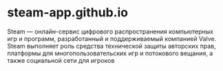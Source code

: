 # steam-app.github.io
Steam — онлайн-сервис цифрового распространения компьютерных игр и программ, разработанный и поддерживаемый компанией Valve. Steam выполняет роль средства технической защиты авторских прав, платформы для многопользовательских игр и потокового вещания, а также социальной сети для игроков
